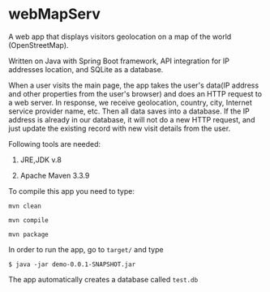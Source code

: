# webMapServ
A web app that displays visitors geolocation on a map of the world (OpenStreetMap). 

Written on Java with Spring Boot framework, API integration for IP addresses location, and SQLite as a database.

When a user visits the main page, the app takes the user's data(IP address and other properties from the user's browser) and does an HTTP request to a web server. In response, we receive geolocation, country, city, Internet service provider name, etc. Then all data saves into a database. If the IP address is already in our database, it will not do a new HTTP request, and just update the existing record with new visit details from the user.

Following tools are needed:

1) JRE,JDK v.8

2) Apache Maven 3.3.9

To compile this app you need to type:

`mvn clean`

`mvn compile`

`mvn package`

In order to run the app, go to `target/` and type

`$ java -jar demo-0.0.1-SNAPSHOT.jar`

The app automatically creates a database called `test.db`
